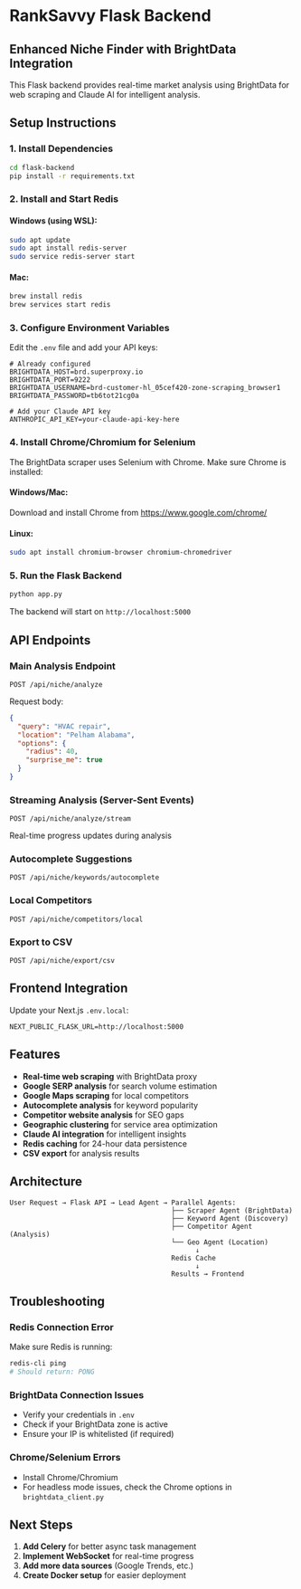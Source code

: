 # RankSavvy Flask Backend

## Enhanced Niche Finder with BrightData Integration

This Flask backend provides real-time market analysis using BrightData for web scraping and Claude AI for intelligent analysis.

## Setup Instructions

### 1. Install Dependencies

```bash
cd flask-backend
pip install -r requirements.txt
```

### 2. Install and Start Redis

#### Windows (using WSL):
```bash
sudo apt update
sudo apt install redis-server
sudo service redis-server start
```

#### Mac:
```bash
brew install redis
brew services start redis
```

### 3. Configure Environment Variables

Edit the `.env` file and add your API keys:

```env
# Already configured
BRIGHTDATA_HOST=brd.superproxy.io
BRIGHTDATA_PORT=9222
BRIGHTDATA_USERNAME=brd-customer-hl_05cef420-zone-scraping_browser1
BRIGHTDATA_PASSWORD=tb6tot21cg0a

# Add your Claude API key
ANTHROPIC_API_KEY=your-claude-api-key-here
```

### 4. Install Chrome/Chromium for Selenium

The BrightData scraper uses Selenium with Chrome. Make sure Chrome is installed:

#### Windows/Mac:
Download and install Chrome from https://www.google.com/chrome/

#### Linux:
```bash
sudo apt install chromium-browser chromium-chromedriver
```

### 5. Run the Flask Backend

```bash
python app.py
```

The backend will start on `http://localhost:5000`

## API Endpoints

### Main Analysis Endpoint
```
POST /api/niche/analyze
```

Request body:
```json
{
  "query": "HVAC repair",
  "location": "Pelham Alabama",
  "options": {
    "radius": 40,
    "surprise_me": true
  }
}
```

### Streaming Analysis (Server-Sent Events)
```
POST /api/niche/analyze/stream
```
Real-time progress updates during analysis

### Autocomplete Suggestions
```
POST /api/niche/keywords/autocomplete
```

### Local Competitors
```
POST /api/niche/competitors/local
```

### Export to CSV
```
POST /api/niche/export/csv
```

## Frontend Integration

Update your Next.js `.env.local`:
```env
NEXT_PUBLIC_FLASK_URL=http://localhost:5000
```

## Features

- **Real-time web scraping** with BrightData proxy
- **Google SERP analysis** for search volume estimation
- **Google Maps scraping** for local competitors
- **Autocomplete analysis** for keyword popularity
- **Competitor website analysis** for SEO gaps
- **Geographic clustering** for service area optimization
- **Claude AI integration** for intelligent insights
- **Redis caching** for 24-hour data persistence
- **CSV export** for analysis results

## Architecture

```
User Request → Flask API → Lead Agent → Parallel Agents:
                                        ├── Scraper Agent (BrightData)
                                        ├── Keyword Agent (Discovery)
                                        ├── Competitor Agent (Analysis)
                                        └── Geo Agent (Location)
                                              ↓
                                        Redis Cache
                                              ↓
                                        Results → Frontend
```

## Troubleshooting

### Redis Connection Error
Make sure Redis is running:
```bash
redis-cli ping
# Should return: PONG
```

### BrightData Connection Issues
- Verify your credentials in `.env`
- Check if your BrightData zone is active
- Ensure your IP is whitelisted (if required)

### Chrome/Selenium Errors
- Install Chrome/Chromium
- For headless mode issues, check the Chrome options in `brightdata_client.py`

## Next Steps

1. **Add Celery** for better async task management
2. **Implement WebSocket** for real-time progress
3. **Add more data sources** (Google Trends, etc.)
4. **Create Docker setup** for easier deployment
